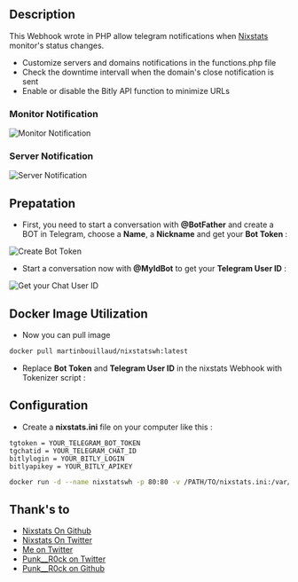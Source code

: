 ## Description 

This Webhook wrote in PHP allow telegram notifications when [Nixstats](https://nixstats.com) monitor's status changes.

* Customize servers and domains notifications in the functions.php file
* Check the downtime intervall when the domain's close notification is sent
* Enable or disable the Bitly API function to minimize URLs

### Monitor Notification

![Monitor Notification](https://i.imgur.com/h58GsZM.png)

### Server Notification

![Server Notification](https://i.imgur.com/aI0Tv04.png)

## Prepatation

* First, you need to start a conversation with **@BotFather** and create a BOT in Telegram, choose a **Name**, a **Nickname** and get your **Bot Token** :

![Create Bot Token](https://i.imgur.com/DVY1ak9.png)

* Start a conversation now with **@MyIdBot** to get your **Telegram User ID** :

![Get your Chat User ID](https://i.imgur.com/QRcnmJX.png)


## Docker Image Utilization

* Now you can pull image

```bash
docker pull martinbouillaud/nixstatswh:latest
```

* Replace **Bot Token** and **Telegram User ID** in the nixstats Webhook with Tokenizer script :

## Configuration

* Create a **nixstats.ini** file on your computer like this : 

```
tgtoken = YOUR_TELEGRAM_BOT_TOKEN
tgchatid = YOUR_TELEGRAM_CHAT_ID
bitlylogin = YOUR_BITLY_LOGIN
bitlyapikey = YOUR_BITLY_APIKEY
```


```bash
docker run -d --name nixstatswh -p 80:80 -v /PATH/TO/nixstats.ini:/var/www/html/nixstatswh/nixstats.ini:ro martinbouillaud/nixstatswh:latest
```

## Thank's to

* [Nixstats On Github](https://github.com/NIXStats)
* [Nixstats On Twitter](https://twitter.com/nixstats?lang=fr)
* [Me on Twitter](https://twitter.com/bilyb0y)
* [Punk__R0ck on Twitter]()
* [Punk__R0ck on Github]()
